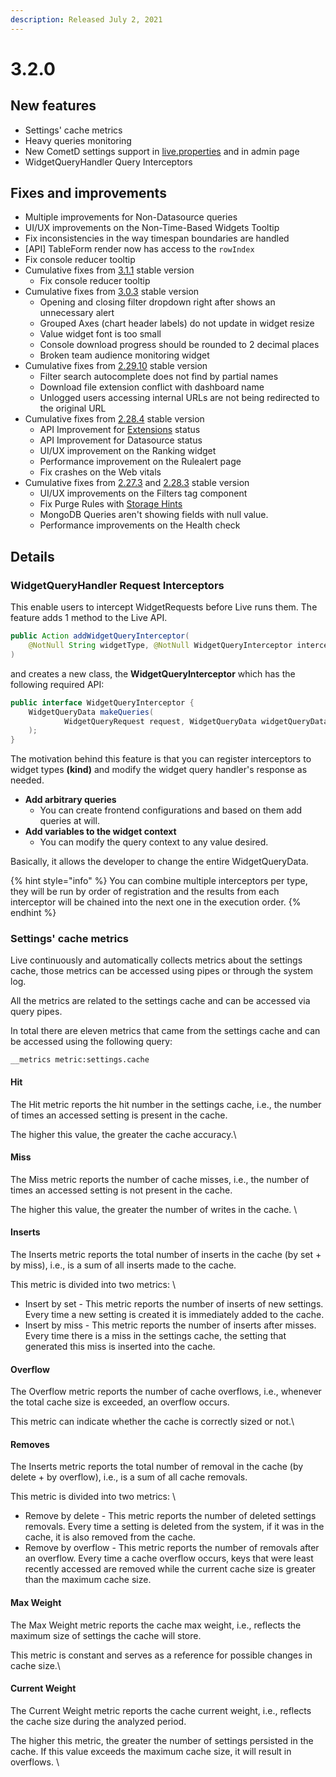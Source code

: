```yaml
---
description: Released July 2, 2021
---
```


# 3.2.0

## New features

* Settings' cache metrics
* Heavy queries monitoring&#x20;
* New CometD settings support in [live.properties](../../administration/configuration/live.properties.md) and in admin page
* WidgetQueryHandler Query Interceptors

## **Fixes and improvements**

* Multiple improvements for Non-Datasource queries
* UI/UX improvements on the Non-Time-Based Widgets Tooltip&#x20;
* Fix inconsistencies in the way timespan boundaries are handled
* \[API] TableForm render now has access to the  `rowIndex`
* Fix console reducer tooltip
* Cumulative fixes from [3.1.1](./#3-1-1-july-2-2021) stable version
  * Fix console reducer tooltip
* Cumulative fixes from [3.0.3](./#3-0-3-july-2-2021) stable version
  * Opening and closing filter dropdown right after shows an unnecessary alert
  * Grouped Axes (chart header labels) do not update in widget resize
  * Value widget font is too small
  * Console download progress should be rounded to 2 decimal places
  * Broken team audience monitoring widget
* Cumulative fixes from [2.29.10](../live-2.md#2-29-10-july-2-2021) stable version
  * Filter search autocomplete does not find by partial names
  * Download file extension conflict with dashboard name
  * Unlogged users accessing internal URLs are not being redirected to the original URL
* Cumulative fixes from [2.28.4](../live-2.md#2-28-4-july-2-2021) stable version
  * API Improvement for [Extensions](../../developers/backend-api/extensions.md) status&#x20;
  * API Improvement for Datasource status
  * UI/UX improvement on the Ranking widget
  * Performance improvement on the Rulealert page
  * Fix crashes on the Web vitals&#x20;
* Cumulative fixes from [2.27.3](../live-2.md#2-27-3-july-2-2021) and [2.28.3](../live-2.md#2-28-3-april-14-2021) stable version
  * UI/UX improvements on the Filters tag component
  * Fix Purge Rules with [Storage Hints](../../pipes-queries/storage-hints.md)
  * MongoDB Queries aren't showing fields with null value.
  * Performance improvements on the Health check

## Details

### WidgetQueryHandler Request Interceptors

This enable users to intercept WidgetRequests before Live runs them. The feature adds 1 method to the Live API.

```java
public Action addWidgetQueryInterceptor(
    @NotNull String widgetType, @NotNull WidgetQueryInterceptor interceptor
)
```

and creates a new class, the **WidgetQueryInterceptor** which has the following required API:

```java
public interface WidgetQueryInterceptor {
    WidgetQueryData makeQueries(
            WidgetQueryRequest request, WidgetQueryData widgetQueryData
    );
}
```

The motivation behind this feature is that you can register interceptors to widget types **(kind)** and modify the widget query handler's response as needed.

* **Add arbitrary queries**&#x20;
  * You can create frontend configurations and based on them add queries at will.
* **Add variables to the widget context**
  * You can modify the query context to any value desired.

Basically,  it allows the developer to change the entire WidgetQueryData.

{% hint style="info" %}
You can combine multiple interceptors per type, they will be run by order of registration and the results from each interceptor will be chained into the next one in the execution order.
{% endhint %}

### Settings' cache metrics

Live continuously and automatically collects metrics about the settings cache, those metrics can be accessed using pipes or through the system log.

All the metrics are related to the settings cache and can be accessed via query pipes.

In total there are eleven metrics that came from the settings cache and can be accessed using the following query:

`__metrics metric:settings.cache`    &#x20;

#### Hit

The Hit metric reports the hit number in the settings cache, i.e., the number of times an accessed setting is present in the cache.

The higher this value, the greater the cache accuracy.\


#### Miss

The Miss metric reports the number of cache misses, i.e., the number of times an accessed setting is not present in the cache.

The higher this value, the greater the number of writes in the cache. \


#### Inserts

The Inserts metric reports the total number of inserts in the cache (by set + by miss), i.e., is a sum of all inserts made to the cache.

This metric is divided into two metrics: \


* Insert by set - This metric reports the number of inserts of new settings. Every time a new setting is created it is immediately added to the cache.&#x20;
* Insert by miss - This metric reports the number of inserts after misses. Every time there is a miss in the settings cache, the setting that generated this miss is inserted into the cache.&#x20;

#### Overflow

The Overflow metric reports the number of cache overflows, i.e., whenever the total cache size is exceeded, an overflow occurs.

This metric can indicate whether the cache is correctly sized or not.\


#### Removes

The Inserts metric reports the total number of removal in the cache (by delete + by overflow), i.e., is a sum of all cache removals.

This metric is divided into two metrics: \


* Remove by delete - This metric reports the number of deleted settings removals. Every time a setting is deleted from the system, if it was in the cache, it is also removed from the cache.&#x20;
* Remove by overflow - This metric reports the number of removals after an overflow. Every time a cache overflow occurs, keys that were least recently accessed are removed while the current cache size is greater than the maximum cache size.

#### Max Weight

The Max Weight metric reports the cache max weight, i.e., reflects the maximum size of settings the cache will store.&#x20;

This metric is constant and serves as a reference for possible changes in cache size.\


#### Current Weight

The Current Weight metric reports the cache current weight, i.e., reflects the cache size during the analyzed period.&#x20;

The higher this metric, the greater the number of settings persisted in the cache. If this value exceeds the maximum cache size, it will result in overflows. \




